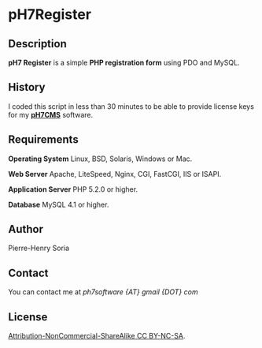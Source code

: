 # pH7Register


## Description

**pH7 Register** is a simple **PHP registration form** using PDO and MySQL.


## History

I coded this script in less than 30 minutes to be able to provide license keys for my **[pH7CMS](http://github.com/pH7Software/pH7-Social-Dating-CMS)** software.


## Requirements

**Operating System** Linux, BSD, Solaris, Windows or Mac.

**Web Server** Apache, LiteSpeed, Nginx, CGI, FastCGI, IIS or ISAPI.

**Application Server** PHP 5.2.0 or higher.

**Database** MySQL 4.1 or higher.


## Author

Pierre-Henry Soria


## Contact

You can contact me at *ph7software {AT} gmail {DOT} com*


## License

[Attribution-NonCommercial-ShareAlike CC BY-NC-SA](http://creativecommons.org/licenses/by-nc-sa/3.0/).
